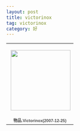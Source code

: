 ```yaml
---
layout: post
title: victorinox
tag: victorinox
category: 好
---
```

<table style="width:194px;"><tr><td align="center" style="height:194px;background:url(https://picasaweb.google.com/s/c/transparent_album_background.gif) no-repeat left"><a href="https://picasaweb.google.com/100176428078475760122/Victorinox20071225?authuser=0&feat=embedwebsite"><img src="https://lh6.googleusercontent.com/-NJm5jyREsMc/TV_15T2G3dE/AAAAAAAAAnY/F7--QdM_lPY/s160-c/Victorinox20071225.jpg" width="160" height="160" style="margin:1px 0 0 4px;"></a></td></tr><tr><td style="text-align:center;font-family:arial,sans-serif;font-size:11px"><a href="https://picasaweb.google.com/100176428078475760122/Victorinox20071225?authuser=0&feat=embedwebsite" style="color:#4D4D4D;font-weight:bold;text-decoration:none;">物品.Victorinox(2007-12-25)</a></td></tr></table>